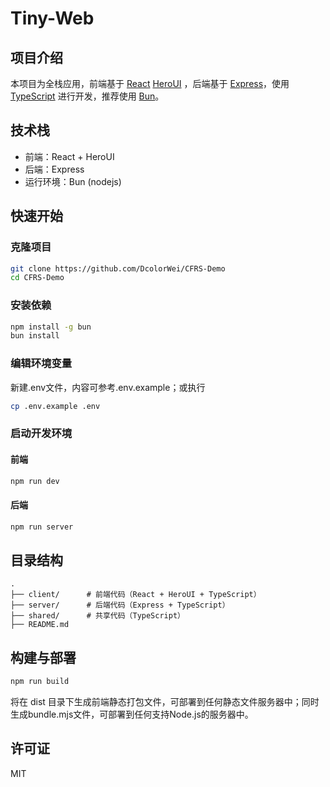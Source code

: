 # Tiny-Web

## 项目介绍
本项目为全栈应用，前端基于 [React](https://react.dev/) [HeroUI](https://heroicons.com/) ，后端基于 [Express](https://expressjs.com/)，使用[TypeScript](https://www.typescriptlang.org/) 进行开发，推荐使用 [Bun](https://bun.sh/)。

## 技术栈

- 前端：React + HeroUI
- 后端：Express
- 运行环境：Bun (nodejs)

## 快速开始

### 克隆项目

```bash
git clone https://github.com/DcolorWei/CFRS-Demo
cd CFRS-Demo
```

### 安装依赖

```bash
npm install -g bun
bun install
```

### 编辑环境变量

新建.env文件，内容可参考.env.example；或执行
```bash
cp .env.example .env
```

### 启动开发环境

#### 前端

```bash
npm run dev
```

#### 后端

```bash
npm run server
```

## 目录结构

```
.
├── client/      # 前端代码（React + HeroUI + TypeScript）
├── server/      # 后端代码（Express + TypeScript）
├── shared/      # 共享代码（TypeScript）
├── README.md
```

## 构建与部署
```bash
npm run build
```
将在 dist 目录下生成前端静态打包文件，可部署到任何静态文件服务器中；同时生成bundle.mjs文件，可部署到任何支持Node.js的服务器中。

## 许可证

MIT